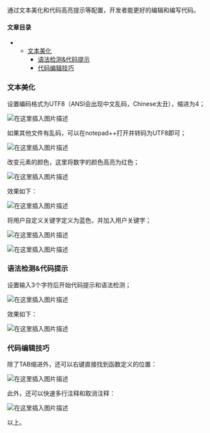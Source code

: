 






通过文本美化和代码高亮提示等配置，开发者能更好的编辑和编写代码。




#### 文章目录


* + [文本美化](#_3)
	+ [语法检测&代码提示](#_26)
	+ [代码编辑技巧](#_34)




### 文本美化


设置编码格式为UTF8（ANSI会出现中文乱码，Chinese太丑），缩进为4；


![在这里插入图片描述](https://img-blog.csdnimg.cn/ad544511491943c3b77a9d5721305f43.png)


如果其他文件有乱码，可以在notepad++打开并转码为UTF8即可；


![在这里插入图片描述](https://img-blog.csdnimg.cn/e568fa864f6043eda92402af0f0b258b.png)


改变元素的颜色，这里将数字的颜色高亮为红色；


![在这里插入图片描述](https://img-blog.csdnimg.cn/661fa5c9127543499306abc87df05581.png)


效果如下：


![在这里插入图片描述](https://img-blog.csdnimg.cn/b328fd0d4b0744babae0c3b2e14677bf.png)


将用户自定义关键字定义为蓝色，并加入用户关键字；


![在这里插入图片描述](https://img-blog.csdnimg.cn/cbd7cab1cf9049e5a7600db9c2252dbf.png)


![在这里插入图片描述](https://img-blog.csdnimg.cn/74c6334647fd4e52990675670d6c2a80.png)


### 语法检测&代码提示


设置输入3个字符后开始代码提示和语法检测；


![在这里插入图片描述](https://img-blog.csdnimg.cn/9556d0c1b2284b79b529f357fd525e33.png)


效果如下：


![在这里插入图片描述](https://img-blog.csdnimg.cn/38f87a0b42e64b6a94aa4b98817f2b29.png)


### 代码编辑技巧


除了TAB缩进外，还可以右键直接找到函数定义的位置：


![在这里插入图片描述](https://img-blog.csdnimg.cn/3bd18beeba984fb58b45408c9a9acba0.png)


此外，还可以快速多行注释和取消注释：


![在这里插入图片描述](https://img-blog.csdnimg.cn/7237dc712a5a42a39672ed9c8c90baca.png)


以上。





